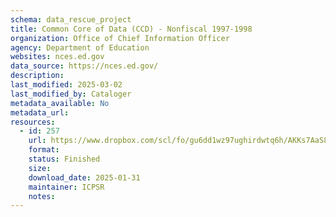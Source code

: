 ```yaml
---
schema: data_rescue_project 
title: Common Core of Data (CCD) - Nonfiscal 1997-1998
organization: Office of Chief Information Officer
agency: Department of Education
websites: nces.ed.gov
data_source: https://nces.ed.gov/
description: 
last_modified: 2025-03-02
last_modified_by: Cataloger
metadata_available: No
metadata_url: 
resources:
  - id: 257
    url: https://www.dropbox.com/scl/fo/gu6dd1wz97ughirdwtq6h/AKKs7AaS8TdrzeczgoC4iuw?rlkey=0a3rbjry29p07cmx0h78i5hwo&dl=0
    format: 
    status: Finished
    size: 
    download_date: 2025-01-31
    maintainer: ICPSR
    notes: 
---
```

